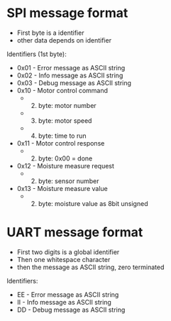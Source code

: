 # SPI message format
- First byte is a identifier
- other data depends on identifier

Identifiers (1st byte):
- 0x01 - Error message as ASCII string
- 0x02 - Info message as ASCII string
- 0x03 - Debug message as ASCII string
- 0x10 - Motor control command
  - 2. byte: motor number
  - 3. byte: motor speed
  - 4. byte: time to run
- 0x11 - Motor control response
  - 2. byte: 0x00 = done
- 0x12 - Moisture measure request
  - 2. byte: sensor number
- 0x13 - Moisture measure value
  - 2. byte: moisture value as 8bit unsigned



# UART message format
- First two digits is a global identifier
- Then one whitespace character
- then the message as ASCII string, zero terminated

Identifiers:  
- EE - Error message as ASCII string  
- II - Info message as ASCII string  
- DD - Debug message as ASCII string  
